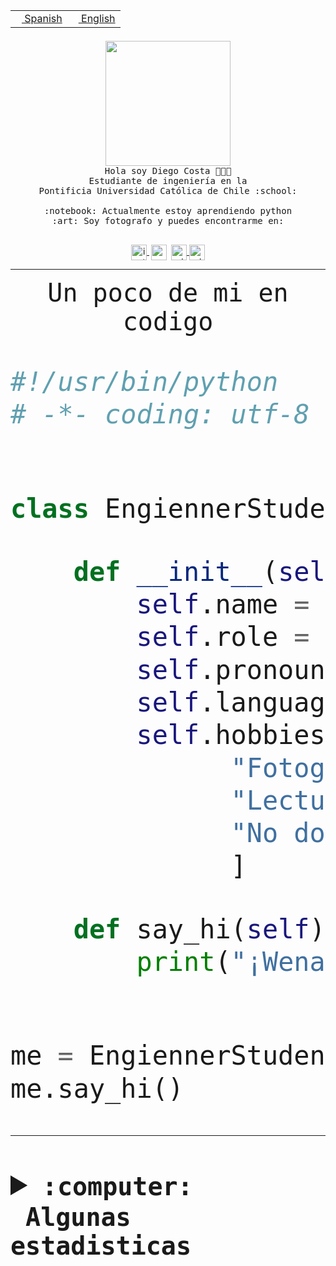 <table border="0"  align="right">
 <tr><td><a href="README.md"><img src="https://upload.wikimedia.org/wikipedia/commons/thumb/8/89/Bandera_de_Espa%C3%B1a.svg/1200px-Bandera_de_Espa%C3%B1a.svg.png" height="10"> Spanish</a></td>
 <td><a href="README.en.md"><img src="https://upload.wikimedia.org/wikipedia/commons/a/a4/Flag_of_the_United_States.svg" height="10"> English</a></td></tr>
</table><br><br><br>


<p align="center">
  <img src="https://github.com/diegocostares/diegocostares/blob/main/Images/aaa2.gif?raw=true" height="200px" weight="200px">
  <br><samp>
    Hola soy Diego Costa 👨🏻‍💻<br>
    Estudiante de ingeniería en la <br>
    Pontificia Universidad Católica de Chile :school:<br>
  <br>
    :notebook: Actualmente estoy aprendiendo python <br>
    :art: Soy fotografo y puedes encontrarme en: <br>
  <br></samp>
  
</p>

<p align="center">
   <a href="https://instagram.com/diegocosta_no" target="blank">
    <img 
    align="center" src="https://cdn.jsdelivr.net/npm/simple-icons@3.0.1/icons/instagram.svg" alt="instagram" height="25px" width="25px" />
  </a>
  <a style="border: 3px solid; color: white;"href="https://t.me/diegocosta_no" target="blank">
  <img
  align="center" alt="Telegram" width="25px" src="https://icons-for-free.com/iconfiles/png/512/Telegram-1324888767380505522.png" />
</a>
<a href="https://api.whatsapp.com/send?phone=56971897835&text=Hola!" target="blank">
  <img
  align="center" alt="wtsp" width="25px" src="https://img.icons8.com/pastel-glyph/2x/whatsapp--v2.png" />
</a>
<a href="https://www.linkedin.com/in/diego-costa-786249213/" target="blank">
  <img
  align="center" alt="wtsp" width="25px" src="https://img.icons8.com/metro/452/linkedin.png" />
</a>

  </a>
</p>

---


<p align="center"><font size="25"><samp>Un poco de mi en codigo</samp></front></p>


```python
#!/usr/bin/python
# -*- coding: utf-8 -*-


class EngiennerStudent:

    def __init__(self):
        self.name = "Diego Costa"
        self.role = "Estudiante"
        self.pronouns = "he/him"
        self.language_spoken = ["es_CL", "en_US"]
        self.hobbies = [
              "Fotografia",
              "Lectura",
              "No dormir",
              ]

    def say_hi(self):
        print("¡Wena mundo!")


me = EngiennerStudent()
me.say_hi()
```
---
<details>
  <summary><b><samp>:computer: &nbsp;Algunas estadisticas</samp></b></summary>
  <br/></p>

<!--START_SECTION:waka-->
![Code Time](http://img.shields.io/badge/Code%20Time-1%2C089%20hrs%2044%20mins-blue)

**Soy nocturno 🦉** 

```text
🌞 Mañana                 46 commits          ░░░░░░░░░░░░░░░░░░░░░░░░░   01.32 % 
🌆 Día                    1115 commits        ████████░░░░░░░░░░░░░░░░░   32.01 % 
🌃 Tarde                  1492 commits        ███████████░░░░░░░░░░░░░░   42.84 % 
🌙 Noche                  830 commits         ██████░░░░░░░░░░░░░░░░░░░   23.83 % 
```
📅 **Soy más productivo los Martes** 

```text
Lunes                    539 commits         ████░░░░░░░░░░░░░░░░░░░░░   15.48 % 
Martes                   621 commits         ████░░░░░░░░░░░░░░░░░░░░░   17.83 % 
Miércoles                445 commits         ███░░░░░░░░░░░░░░░░░░░░░░   12.78 % 
Jueves                   521 commits         ████░░░░░░░░░░░░░░░░░░░░░   14.96 % 
Viernes                  518 commits         ████░░░░░░░░░░░░░░░░░░░░░   14.87 % 
Sábado                   319 commits         ██░░░░░░░░░░░░░░░░░░░░░░░   09.16 % 
Domingo                  520 commits         ████░░░░░░░░░░░░░░░░░░░░░   14.93 % 
```


📊 **Esta semana me dediqué a** 

```text
🐱‍💻 Proyectos: 
2023-1-S4-Grupo2-Backend 4 hrs 3 mins        ██████████░░░░░░░░░░░░░░░   39.18 % 
Arqui-31                 3 hrs 2 mins        ███████░░░░░░░░░░░░░░░░░░   29.42 % 
respaldo                 1 hr 26 mins        ███░░░░░░░░░░░░░░░░░░░░░░   13.90 % 
2023-1-S4-Grupo2-Scraper 1 hr 2 mins         ███░░░░░░░░░░░░░░░░░░░░░░   10.12 % 
Tarea4-Anexo             45 mins             ██░░░░░░░░░░░░░░░░░░░░░░░   07.29 % 
```


 Last Updated on 03/07/2023 04:25:06 UTC
<!--END_SECTION:waka-->
  
  

<p align="center"> <img src="https://github-readme-stats.vercel.app/api?username=diegocostares&show_icons=true&theme=ayu-mirage" alt="abhisheknaiidu" /></p>
 
</details>
